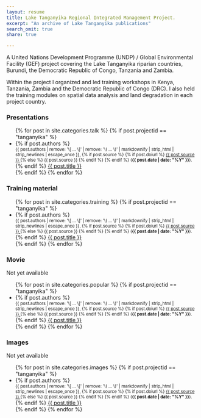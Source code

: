 ```yaml
---
layout: resume
title: Lake Tanganyika Regional Integrated Management Project.
excerpt: "An archive of Lake Tanganyika publications"
search_omit: true
share: true

---
```

A United Nations Development Programme (UNDP) / Global Environmental Facility (GEF) project covering the Lake Tanganyika riparian countries, Burundi, the Democratic Republic of Congo, Tanzania and Zambia.

Within the project I organized and led training workshops in Kenya, Tanzania, Zambia and the Democratic Republic of Congo (DRC). I also held the training modules on spatial data analysis and land degradation in each project country.

### Presentations

<ul class="post-list">
{% for post in site.categories.talk %}
  {% if post.projectid == "tanganyika" %}
    <li><article>
    {% if post.authors %}
      <span style="font-size: 80%; display: block;">{{ post.authors | remove: '\[ ... \]' | remove: '\( ... \)' | markdownify | strip_html | strip_newlines | escape_once }},
      {% if post.source %}
        {% if post.doiurl %}
          <a href="{{ post.doiurl }}">
          {{ post.source }}
          </a>
        {% else %}
          {{ post.source }}
        {% endif %}
      {% endif %}
      (<span style="font-weight: bold;"><time datetime="{{ post.date | date_to_xmlschema }}">{{ post.date | date: "%Y" }}</time></span>).
      </span>
    {% endif %}
    <a href="{{ site.url }}{{ post.url }}">{{ post.title }}</a>
    </article></li>
  {% endif %}
{% endfor %}
</ul>

### Training material

<ul class="post-list">
{% for post in site.categories.training %}
  {% if post.projectid == "tanganyika" %}
    <li><article>
    {% if post.authors %}
      <span style="font-size: 80%; display: block;">{{ post.authors | remove: '\[ ... \]' | remove: '\( ... \)' | markdownify | strip_html | strip_newlines | escape_once }},
      {% if post.source %}
        {% if post.doiurl %}
          <a href="{{ post.doiurl }}">
          {{ post.source }}
          </a>
        {% else %}
          {{ post.source }}
        {% endif %}
      {% endif %}
      (<span style="font-weight: bold;"><time datetime="{{ post.date | date_to_xmlschema }}">{{ post.date | date: "%Y" }}</time></span>).
      </span>
    {% endif %}
    <a href="{{ site.url }}{{ post.url }}">{{ post.title }}</a>
    </article></li>
  {% endif %}
{% endfor %}
</ul>

### Movie

Not yet available

<ul class="post-list">
{% for post in site.categories.popular %}
  {% if post.projectid == "tanganyika" %}
    <li><article>
    {% if post.authors %}
      <span style="font-size: 80%; display: block;">{{ post.authors | remove: '\[ ... \]' | remove: '\( ... \)' | markdownify | strip_html | strip_newlines | escape_once }},
      {% if post.source %}
        {% if post.doiurl %}
          <a href="{{ post.doiurl }}">
          {{ post.source }}
          </a>
        {% else %}
          {{ post.source }}
        {% endif %}
      {% endif %}
      (<span style="font-weight: bold;"><time datetime="{{ post.date | date_to_xmlschema }}">{{ post.date | date: "%Y" }}</time></span>).
      </span>
    {% endif %}
    <a href="{{ site.url }}{{ post.url }}">{{ post.title }}</a>
    </article></li>
  {% endif %}
{% endfor %}
</ul>

### Images

Not yet available

<ul class="post-list">
{% for post in site.categories.images %}
  {% if post.projectid == "tanganyika" %}
    <li><article>
    {% if post.authors %}
      <span style="font-size: 80%; display: block;">{{ post.authors | remove: '\[ ... \]' | remove: '\( ... \)' | markdownify | strip_html | strip_newlines | escape_once }},
      {% if post.source %}
        {% if post.doiurl %}
          <a href="{{ post.doiurl }}">
          {{ post.source }}
          </a>
        {% else %}
          {{ post.source }}
        {% endif %}
      {% endif %}
      (<span style="font-weight: bold;"><time datetime="{{ post.date | date_to_xmlschema }}">{{ post.date | date: "%Y" }}</time></span>).
      </span>
    {% endif %}
    <a href="{{ site.url }}{{ post.url }}">{{ post.title }}</a>
    </article></li>
  {% endif %}
{% endfor %}
</ul>
